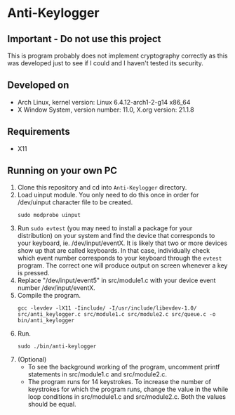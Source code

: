 # Anti-Keylogger

## Important - Do not use this project
This is program probably does not implement cryptography correctly as this was developed just to see if I could and I haven't tested its security.

## Developed on
- Arch Linux, kernel version: Linux 6.4.12-arch1-2-g14 x86_64
- X Window System, version number: 11.0, X.org version: 21.1.8
## Requirements
- X11
## Running on your own PC
1. Clone this repository and cd into `Anti-Keylogger` directory.
2. Load uinput module. You only need to do this once in order for /dev/uinput character file to be created.
   ```
   sudo modprobe uinput
   ```
3. Run `sudo evtest` (you may need to install a package for your distribution) on your system and find the device that corresponds to your keyboard, ie. /dev/input/eventX. It is likely that two or more devices show up that are called keyboards. In that case, individually check which event number corresponds to your keyboard through the `evtest` program. The correct one will produce output on screen whenever a key is pressed.
4. Replace "/dev/input/event5" in src/module1.c with your device event number /dev/input/eventX.
5. Compile the program.
   ```
   gcc -levdev -lX11 -Iinclude/ -I/usr/include/libevdev-1.0/ src/anti_keylogger.c src/module1.c src/module2.c src/queue.c -o bin/anti_keylogger
   ```
7. Run.
   ```
   sudo ./bin/anti-keylogger
   ```
8. (Optional)
   - To see the background working of the program, uncomment printf statements in src/module1.c and src/module2.c.
   - The program runs for 14 keystrokes. To increase the number of keystrokes for which the program runs, change the value in the while loop conditions in src/module1.c and src/module2.c. Both the values should be equal.
